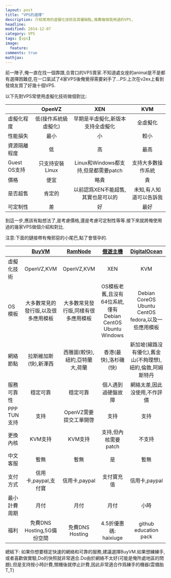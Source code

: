 ```yaml
---
layout: post
title: "VPS的選擇"
description: 介紹常用的虛擬化技術及其優缺點,推薦幾個我用過的VPS,
headline: 
modified: 2014-12-07
category: VPS
tags: [vps]
image: 
  feature: 
comments: true
mathjax: 
---
```


前一陣子,俺一直在找一個靠譜,合胃口的VPS賣家.不知道處女座的animal是不是都有選擇困難症,在一口氣試了4家VPS後俺覺得需要剁手了...PS:上次在v2ex上看到發燒友買了好幾十個VPS.
<!--break-->

以下先對VPS常使用虛擬化技術做個對比:

|   |OpenVZ|XEN|KVM|
|---|:----:|:-:|:-:|
|虛擬化程度|低(操作系統級虛擬化)|早期是半虛擬化,新版本支持全虛擬化|全虛擬化|
|性能損失|最小|小|較小|
|資源隔離程度|低|高|最高|
|Guest OS支持|只支持安裝Linux|Linux和Windows都支持,但是都需要patch|支持大多數操作系統|
|價格|便宜|略貴|貴|
|是否超售|肯定的|以前認爲XEN不能超售,其實也是可以的|未知,有人知道可以告訴我|
|可定制性|差|好|最好|

到這一步,應該有點想法了,是考慮價格,還是考慮可定制性等等.接下來就將俺使用過的幾家VPS做個介紹和對比.

注意:下面的鏈接帶有俺邪惡的小尾巴,點了會懷孕的.

|   |[BuyVM][1]|[RamNode][2]|[傲遊主機][3]|[DigitalOcean][4]|
|---|:---:|:-----:|:------:|:----------:|
|虛擬化技術|OpenVZ,KVM|OpenVZ,KVM|XEN|KVM|
|OS模板|大多數常見的發行版,以及很多應用模板|大多數常見發行版,同樣有很多應用模板|OS模板老舊,且沒有64位系統,僅有Debian CentOS Ubuntu Windows|Debian CoreOS Ubuntu CentOS fedora,以及一些應用模板|
|網絡節點|拉斯維加斯(快),新澤西|西雅圖(較快),紐約,亞特蘭大,荷蘭|香港(最快),洛杉磯(快)|新加坡(線路沒有優化),舊金山(不夠理想),紐約,倫敦,阿姆斯特丹|
|服務可靠性|穩定可靠|穩定可靠|個人遇到過硬盤故障|網絡太差,因此沒使用,不作評價|
|PPP TUN支持|支持|OpenVZ需要提交工單開啓|支持|支持|
|更換內核|KVM支持|KVM支持|支持,但內核需要patch|不支持|
|中文客服|暫無|暫無|是|暫無|
|支付方式|信用卡,paypal,支付寶|信用卡,paypal|支付寶充值|信用卡,paypal|
|最小計費周期|月付|月付|月付|小時|
|福利|免費DNS Hosting,5G備份空間|免費DNS Hosting|4.5折優惠碼: haixiuge|github education pack|

總結下: 如果你想要穩定快速的網絡和可靠的服務,建議選擇BuyVM.如果想練練手,或者喜歡做實驗,Do的快照就非常適合.Do由於網絡不太好(可能是俺所處地區的問題),但是支持按小時計費,關機後就停止計費,因此非常適合作爲練手的機器(雲備胎T\_T)

[1]: https://my.frantech.ca/aff.php?aff=1118 "BuyVM"

[2]: https://clientarea.ramnode.com/aff.php?aff=1863 "RamNode"

[3]: http://my.aoyouhost.com/page.aspx?c=referral&u=18765 "傲遊主機"

[4]: https://www.digitalocean.com/?refcode=4f60b2a8e864 "DigitalOcean"
